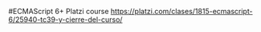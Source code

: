 #ECMAScript 6+
Platzi course 
https://platzi.com/clases/1815-ecmascript-6/25940-tc39-y-cierre-del-curso/